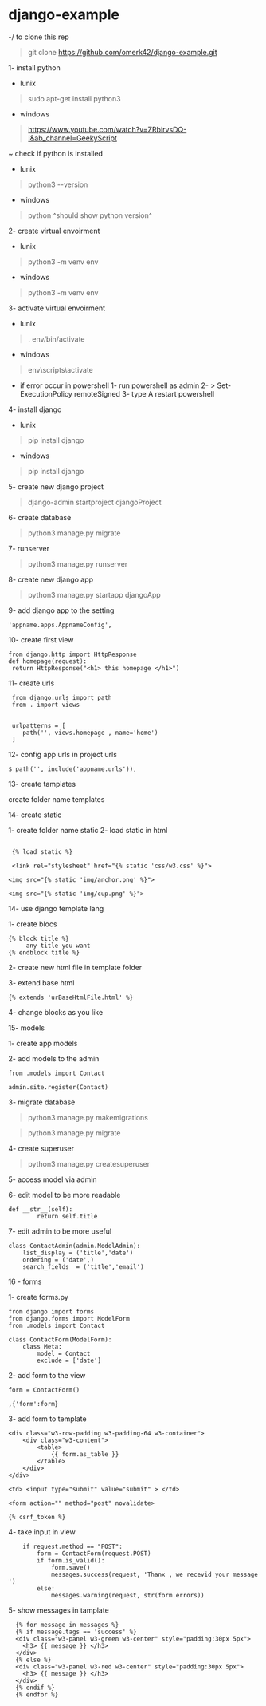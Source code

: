 # django-example

\-/ to clone this rep

> git clone https://github.com/omerk42/django-example.git

1- install python

- lunix
> sudo apt-get install python3
- windows
> https://www.youtube.com/watch?v=ZRbirvsDQ-I&ab_channel=GeekyScript

~ check if python is installed 

- lunix 
> python3 --version
- windows
> python   ^should show python version^

2- create virtual envoirment

- lunix
> python3 -m venv env
- windows 
> python3 -m venv env

3- activate virtual envoirment

- lunix
> . env/bin/activate
- windows
> env\scripts\activate
* if error occur in powershell
1- run powershell as admin
2- > Set-ExecutionPolicy remoteSigned
3- type A
restart powershell

4- install django 

- lunix
> pip install django
- windows
> pip install django

5- create new django project

> django-admin startproject djangoProject

6- create database

> python3 manage.py migrate

7- runserver

> python3 manage.py runserver

8- create new django app

> python3 manage.py startapp djangoApp

9- add django app to the setting 
```
'appname.apps.AppnameConfig',
```
10- create first view 

```
from django.http import HttpResponse
def homepage(request):
 return HttpResponse("<h1> this homepage </h1>")
```

11- create urls
```
 from django.urls import path
 from . import views


 urlpatterns = [
    path('', views.homepage , name='home')
 ]	
```

12- config app urls in project urls
```
$ path('', include('appname.urls')),	
```

13- create tamplates

create folder name templates

14- create static 

1- create folder name static 
2- load static in html
```

 {% load static %} 

 <link rel="stylesheet" href="{% static 'css/w3.css' %}">

<img src="{% static 'img/anchor.png' %}">

<img src="{% static 'img/cup.png' %}">
```

 
14- use django template lang


 
1- create blocs
```
{% block title %}
     any title you want
{% endblock title %}
```
2- create new html file in template folder

3- extend base html
```
{% extends 'urBaseHtmlFile.html' %}
```
4- change blocks as you like

15- models

1- create app models

2- add models to the admin
```
from .models import Contact

admin.site.register(Contact)
```
3- migrate database

> python3 manage.py makemigrations

> python3 manage.py migrate

4- create superuser

> python3 manage.py createsuperuser

5- access model via admin

6- edit model to be more readable
```
def __str__(self):
        return self.title
```
7- edit admin to be more useful
```
class ContactAdmin(admin.ModelAdmin):
    list_display = ('title','date')
    ordering = ('date',)
    search_fields  = ('title','email')  
```    
16 - forms 

1- create forms.py
```
from django import forms
from django.forms import ModelForm
from .models import Contact

class ContactForm(ModelForm):
    class Meta:
        model = Contact
        exclude = ['date']   
```
2- add form to the view 
```
form = ContactForm()    

,{'form':form}
```
3- add form to template
```
<div class="w3-row-padding w3-padding-64 w3-container">
    <div class="w3-content">
        <table>
            {{ form.as_table }}
        </table>    
    </div>
</div>

<td> <input type="submit" value="submit" > </td>

<form action="" method="post" novalidate>

{% csrf_token %}     
```
4- take input in view
```
    if request.method == "POST":
        form = ContactForm(request.POST)
        if form.is_valid():
            form.save()
            messages.success(request, 'Thanx , we recevid your message ')
        else:
            messages.warning(request, str(form.errors)) 
```
5- show messages in tamplate
```
  {% for message in messages %}
  {% if message.tags == 'success' %}
  <div class="w3-panel w3-green w3-center" style="padding:30px 5px"> 
    <h3> {{ message }} </h3>
  </div> 
  {% else %}
  <div class="w3-panel w3-red w3-center" style="padding:30px 5px"> 
    <h3> {{ message }} </h3>
  </div>
  {% endif %} 
  {% endfor %}            
```                   
